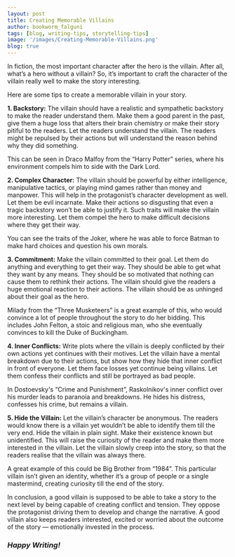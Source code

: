 ```yaml
---
layout: post
title: Creating Memorable Villains
author: bookworm_falguni
tags: [blog, writing-tips, storytelling-tips]
image: '/images/Creating-Memorable-Villains.png'
blog: true
---
```


In fiction, the most important character after the hero is the villain. After all, what’s a hero without a villain? So, it’s important to craft the character of the villain really well to make the story interesting. 

Here are some tips to create a memorable villain in your story.
 
**1. Backstory:** 
The villain should have a realistic and sympathetic backstory to make the reader understand them. Make them a good parent in the past, give them a huge loss that alters their brain chemistry or make their story pitiful to the readers. Let the readers understand the villain. The readers might be repulsed by their actions but will understand the reason behind why they did something. 

This can be seen in Draco Malfoy from the “Harry Potter” series, where his environment compels him to side with the Dark Lord. 
 
**2. Complex Character:** 
The villain should be powerful by either intelligence, manipulative tactics, or playing mind games rather than money and manpower. This will help in the protagonist’s character development as well. Let them be evil incarnate. Make their actions so disgusting that even a tragic backstory won’t be able to justify it. Such traits will make the villain more interesting. Let them compel the hero to make difficult decisions where they get their way.  

You can see the traits of the Joker, where he was able to force Batman to make hard choices and question his own morals. 
 
**3. Commitment:** 
Make the villain committed to their goal. Let them do anything and everything to get their way. They should be able to get what they want by any means. They should be so motivated that nothing can cause them to rethink their actions. The villain should give the readers a huge emotional reaction to their actions. The villain should be as unhinged about their goal as the hero. 

Milady from the “Three Musketeers” is a great example of this, who would convince a lot of people throughout the story to do her bidding. This includes John Felton, a stoic and religious man, who she eventually convinces to kill the Duke of Buckingham. 
 
**4. Inner Conflicts:** 
Write plots where the villain is deeply conflicted by their own actions yet continues with their motives. Let the villain have a mental breakdown due to their actions, but show how they hide that inner conflict in front of everyone. Let them face losses yet continue being villains. Let them confess their conflicts and still be portrayed as bad people.  

In Dostoevsky's “Crime and Punishment”, Raskolnikov's inner conflict over his murder leads to paranoia and breakdowns. He hides his distress, confesses his crime, but remains a villain.
 
**5. Hide the Villain:** 
Let the villain’s character be anonymous. The readers would know there is a villain yet wouldn’t be able to identify them till the very end. Hide the villain in plain sight. Make their existence known but unidentified. This will raise the curiosity of the reader and make them more interested in the villain. Let the villain slowly creep into the story, so that the readers realise that the villain was always there. 

A great example of this could be Big Brother from “1984”. This particular villain isn’t given an identity, whether it’s a group of people or a single mastermind, creating curiosity till the end of the story. 

 
In conclusion, a good villain is supposed to be able to take a story to the next level by being capable of creating conflict and tension. They oppose the protagonist driving them to develop and change the narrative. A good villain also keeps readers interested, excited or worried about the outcome of the story — emotionally invested in the process.

### *Happy Writing!*
